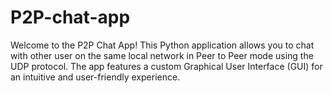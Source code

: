 # P2P-chat-app
Welcome to the P2P Chat App! This Python application allows you to chat with other user on the same local network in Peer to Peer mode using the UDP protocol. The app features a custom Graphical User Interface (GUI) for an intuitive and user-friendly experience.

